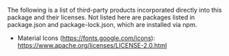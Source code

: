 The following is a list of third-party products incorporated directly
into this package and their licenses. Not listed here are packages
listed in package.json and package-lock.json, which are installed
via npm.
- Material Icons (https://fonts.google.com/icons):
  https://www.apache.org/licenses/LICENSE-2.0.html
